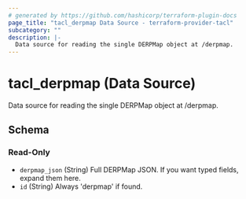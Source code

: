 ```yaml
---
# generated by https://github.com/hashicorp/terraform-plugin-docs
page_title: "tacl_derpmap Data Source - terraform-provider-tacl"
subcategory: ""
description: |-
  Data source for reading the single DERPMap object at /derpmap.
---
```


# tacl_derpmap (Data Source)

Data source for reading the single DERPMap object at /derpmap.



<!-- schema generated by tfplugindocs -->
## Schema

### Read-Only

- `derpmap_json` (String) Full DERPMap JSON. If you want typed fields, expand them here.
- `id` (String) Always 'derpmap' if found.
